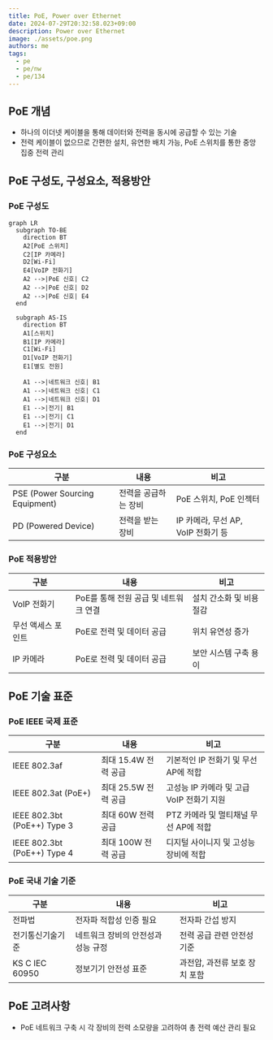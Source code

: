 ```yaml
---
title: PoE, Power over Ethernet
date: 2024-07-29T20:32:58.023+09:00
description: Power over Ethernet
image: ./assets/poe.png
authors: me
tags:
  - pe
  - pe/nw
  - pe/134
---
```


## PoE 개념

- 하나의 이더넷 케이블을 통해 데이터와 전력을 동시에 공급할 수 있는 기술
- 전력 케이블이 없으므로 간편한 설치, 유연한 배치 가능, PoE 스위치를 통한 중앙 집중 전력 관리

## PoE 구성도, 구성요소, 적용방안

### PoE 구성도

```mermaid
graph LR
  subgraph TO-BE
    direction BT
    A2[PoE 스위치]
    C2[IP 카메라]
    D2[Wi-Fi]
    E4[VoIP 전화기]
    A2 -->|PoE 신호| C2
    A2 -->|PoE 신호| D2
    A2 -->|PoE 신호| E4
  end

  subgraph AS-IS
    direction BT
    A1[스위치]
    B1[IP 카메라]
    C1[Wi-Fi]
    D1[VoIP 전화기]
    E1[별도 전원]

    A1 -->|네트워크 신호| B1
    A1 -->|네트워크 신호| C1
    A1 -->|네트워크 신호| D1
    E1 -->|전기| B1
    E1 -->|전기| C1
    E1 -->|전기| D1
  end
```

### PoE 구성요소

| 구분 | 내용 | 비고 |
|---|---|---|
| PSE (Power Sourcing Equipment) | 전력을 공급하는 장비 | PoE 스위치, PoE 인젝터 |
| PD (Powered Device) | 전력을 받는 장비 | IP 카메라, 무선 AP, VoIP 전화기 등 |

### PoE 적용방안

| 구분 | 내용 | 비고 |
|---|---|---|
| VoIP 전화기 | PoE를 통해 전원 공급 및 네트워크 연결 | 설치 간소화 및 비용 절감 |
| 무선 액세스 포인트 | PoE로 전력 및 데이터 공급 | 위치 유연성 증가 |
| IP 카메라 | PoE로 전력 및 데이터 공급 | 보안 시스템 구축 용이 |

## PoE 기술 표준

### PoE IEEE 국제 표준

| 구분 | 내용 | 비고 |
|---|---|---|
| IEEE 802.3af | 최대 15.4W 전력 공급 | 기본적인 IP 전화기 및 무선 AP에 적합 |
| IEEE 802.3at (PoE+) | 최대 25.5W 전력 공급 | 고성능 IP 카메라 및 고급 VoIP 전화기 지원 |
| IEEE 802.3bt (PoE++) Type 3 | 최대 60W 전력 공급 | PTZ 카메라 및 멀티채널 무선 AP에 적합 |
| IEEE 802.3bt (PoE++) Type 4 | 최대 100W 전력 공급 | 디지털 사이니지 및 고성능 장비에 적합 |

### PoE 국내 기술 기준

| 구분 | 내용 | 비고 |
|---|---|---|
| 전파법 | 전자파 적합성 인증 필요 | 전자파 간섭 방지 |
| 전기통신기술기준 | 네트워크 장비의 안전성과 성능 규정 | 전력 공급 관련 안전성 기준 |
| KS C IEC 60950 | 정보기기 안전성 표준 | 과전압, 과전류 보호 장치 포함 |

## PoE 고려사항

- PoE 네트워크 구축 시 각 장비의 전력 소모량을 고려하여 총 전력 예산 관리 필요

